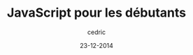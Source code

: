 ---
layout: video
title: "JavaScript pour les débutants"
author: cedric
date: 23-12-2014
youtube_slug: "cQZOfeKrWDs"
labels:
  - workshop
pushed: true
thumbnail: 2014-12-23-workshop-javascript.jpg
description: Sébastien Saunier vous expose les bases de JavaScript avant de vous présenter la librairie jQuery et le principe des requêtes AJAX dans un tutoriel vidéo d'une heure. Des variables au callback, vous apprendrez quelques notions rapidement utilisables pour vos projets personnels du moment.
---